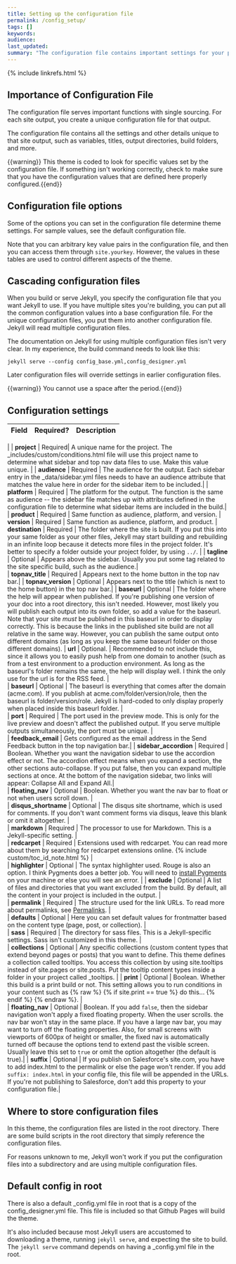 ```yaml
---
title: Setting up the configuration file 
permalink: /config_setup/
tags: []
keywords: 
audience: 
last_updated: 
summary: "The configuration file contains important settings for your project. Some of the values you set here affect the display and functionality of the theme." 
---
```

{% include linkrefs.html %} 


## Importance of Configuration File

The configuration file serves important functions with single sourcing. For each site output, you create a unique configuration file for that output. 

The configuration file contains all the settings and other details unique to that site output, such as variables, titles, output directories, build folders, and more.

{{warning}} This theme is coded to look for specific values set by the configuration file. If something isn't working correctly, check to make sure that you have the configuration values that are defined here properly configured.{{end}}

## Configuration file options

Some of the options you can set in the configuration file determine theme settings. For sample values, see the default configuration file.

Note that you can arbitrary key value pairs in the configuration file, and then you can access them through `site.yourkey`. However, the values in these tables are used to control different aspects of the theme.

## Cascading configuration files

When you build or serve Jekyll, you specify the configuration file that you want Jekyll to use. If you have multiple sites you're building, you can put all the common configuration values into a base configuration file. For the unique configuration files, you put them into another configuration file. Jekyll will read multiple configuration files. 

The documentation on Jekyll for using multiple configuration files isn't very clear. In my experience, the build command needs to look like this:

```
jekyll serve --config config_base.yml,config_designer.yml
```

Later configuration files will override settings in earlier configuration files. 


{{warning}} You cannot use a space after the period.{{end}}

## Configuration settings

| Field | Required? | Description |
|-------|-----------|-----------|
 |
| **project** | Required| A unique name for the project. The _includes/custom/conditions.html file will use this project name to determine what sidebar and top nav data files to use. Make this value unique. |
| **audience** | Required | The audience for the output. Each sidebar entry in the _data/sidebar.yml files needs to have an audience attribute that matches the value here in order for the sidebar item to be included.|
| **platform** | Required | The platform for the output. The function is the same as audience -- the sidebar file matches up with attributes defined in the configuration file to determine what sidebar items are included in the build.|
| **product** | Required | Same function as audience, platform, and version.
| **version**    |  Required | Same function as audience, platform, and product.
| **destination** | Required | The folder where the site is built. If you put this into your same folder as your other files, Jekyll may start building and rebuilding in an infinite loop because it detects more files in the project folder. It's better to specify a folder outside your project folder, by using `../`. |
| **tagline** | Optional | Appears above the sidebar. Usually you put some tag related to the site specific build, such as the audience.|       
| **topnav_title** | Required | Appears next to the home button in the top nav bar.|
| **topnav_version** | Optional | Appears next to the title (which is next to the home button) in the top nav bar.|
| **baseurl**    |  Optional | The folder where the help will appear when published. If you're publishing one version of your doc into a root directory, this isn't needed. However, most likely you will publish each output into its own folder, so add a value for the baseurl. Note that your site *must* be published in this baseurl in order to display correctly. This is because the links in the published site build are not all relative in the same way. However, you can publish the same output onto different domains (as long as you keep the same baseurl folder on those different domains).
| **url**    | Optional. | Recommended to not include this, since it allows you to easily push help from one domain to another (such as from a test environment to a production environment. As long as the baseurl's folder remains the same, the help will display well. I think the only use for the url is for the RSS feed.    |      
| **baseurl**  | Optional  | The baseurl is everything that comes after the domain (acme.com). If you publish at acme.com/folder/version/role, then the baseurl is folder/version/role. Jekyll is hard-coded to only display properly when placed inside this baseurl folder.    |         
| **port**  | Required  | The port used in the preview mode. This is only for the live preview and doesn't affect the published output. If you serve multiple outputs simultaneously, the port must be unique.  |         
| **feedback_email**    | Gets configured as the email address in the Send Feedback button in the top navigation bar.|
| **sidebar_accordion**  | Required  | Boolean. Whether you want the navigation sidebar to use the accordion effect or not. The accordion effect means when you expand a section, the other sections auto-collapse. If you put false, then you can expand multiple sections at once. At the bottom of the navigation sidebar, two links will appear: Collapse All and Expand All.|  
| **floating_nav** | Optional | Boolean. Whether you want the nav bar to float or not when users scroll down. |     
| **disqus_shortname** | Optional   | The disqus site shortname, which is used for comments. If you don't want comment forms via disqus, leave this blank or omit it altogether.    |         
| **markdown**  | Required  | The processor to use for Markdown. This is a Jekyll-specific setting.    |     
| **redcarpet**  | Required  | Extensions used with redcarpet. You can read more about them by searching for redcarpet extensions online. {% include custom/toc_id_note.html %}    |          
| **highlighter**  | Optional  | The syntax highlighter used. Rouge is also an option. I think Pygments does a better job. You will need to [install Pygments](http://pygments.org/download/) on your machine or else you will see an error. |
| **exclude**  | Optional  | A list of files and directories that you want excluded from the build. By default, all the content in your project is included in the output.    |       
| **permalink** | Required   |  The structure used for the link URLs. To read more about permalinks, see [Permalinks](http://jekyllrb.com/docs/permalinks/).   |          
|  **defaults** | Optional  | Here you can set default values for frontmatter based on the content type (page, post, or collection).    |          
|  **sass** | Required  | The directory for sass files. This is a Jekyll-specific settings. Sass isn't customized in this theme.    |        
|  **collections**  | Optional |  Any specific collections (custom content types that extend beyond pages or posts) that you want to define. This theme defines a collection called tooltips. You access this collection by using site.tooltips instead of site.pages or site.posts. Put the tooltip content types inside a folder in your project called \_tooltips. |
|  **print** | Optional | Boolean. Whether this build is a print build or not. This setting allows you to run conditions in your content such as {% raw %} {% if site.print == true %} do this... {% endif %} {% endraw %}.   |     
| **floating_nav** | Optional | Boolean. If you add `false`, then the sidebar navigation won't apply a fixed floating property. When the user scrolls. the nav bar won't stay in the same place. If you have a large nav bar, you may want to turn off the floating properties. Also, for small screens with viewports of 600px of height or smaller, the fixed nav is automatically turned off because the options tend to extend past the visible screen. Usually leave this set to `true` or omit the option altogether (the default is true).|
| **suffix** | Optional | If you publish on Salesforce's site.com, you have to add index.html to the permalink or else the page won't render. If you add `suffix: index.html` in your config file, this file will be appended in the URLs. If you're not publishing to Salesforce, don't add this property to your configuration file.|

## Where to store configuration files

In this theme, the configuration files are listed in the root directory. There are some build scripts in the root directory that simply reference the configuration files.

For reasons unknown to me, Jekyll won't work if you put the configuration files into a subdirectory and are using multiple configuration files.

## Default config in root

There is also a default \_config.yml file in root that is a copy of the config_designer.yml file. This file is included so that Github Pages will build the theme. 

It's also included because most Jekyll users are accustomed to downloading a theme, running `jekyll serve`, and expecting the site to build. The `jekyll serve` command depends on having a _config.yml file in the root.




